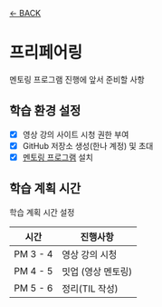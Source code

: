 [← BACK](../README.md)

# 프리페어링

멘토링 프로그램 진행에 앞서 준비할 사항

## 학습 환경 설정

- [x]  영상 강의 사이트 시청 권한 부여
- [x]  GitHub 저장소 생성(한나 계정) 및 초대
- [x]  [멘토링 프로그램](https://github.com/yamoo9/mentoring-program) 설치

## 학습 계획 시간

학습 계획 시간 설정

시간 | 진행사항
--- | ---
PM 3 - 4 | 영상 강의 시청 
PM 4 - 5 | 밋업 (영상 멘토링)
PM 5 - 6 | 정리(TIL 작성)